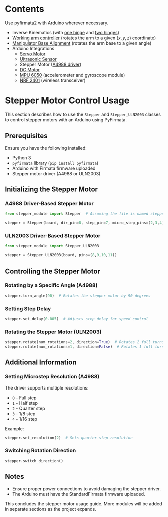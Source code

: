 # Contents

Use pyfirmata2 with Arduino wherever necessary.

- Inverse Kinematics (with [one hinge](Sensor%20Integration/inverse%20kinematics/inverse_kin%202%20arms.py) and [two hinges](Sensor%20Integration/inverse%20kinematics/inverse_kin%203%20arms.py))
- [Working arm controller](Sensor%20Integration/arm_working.ipynb) (rotates the arm to a given $(x,y,z)$ coordinate)
- [Manipulator Base Alignment](Sensor%20Integration/basealign.py) (rotates the arm base to a given angle)
- Arduino Integrations
  - [Servo Motor](Sensor%20Integration/servo/servo.py)
  - [Ultrasonic Sensor](Sensor%20Integration/ultrasonic/ultrasonic.py)
  - Stepper Motor ([A4988 driver](Sensor%20Integration/StepperLib.py))
  - [DC Motor](Sensor%20Integration/dcmotor_encoder.py)
  - [MPU 6050](Sensor%20Integration/mpu6050.py) (accelerometer and gyroscope module)
  - [NRF 2401](Sensor%20Integration/nrf.py) (wireless transceiver)

# Stepper Motor Control Usage

This section describes how to use the `Stepper` and `Stepper_ULN2003` classes to control stepper motors with an Arduino using PyFirmata.

## Prerequisites

Ensure you have the following installed:
- Python 3
- `pyfirmata` library (`pip install pyfirmata`)
- Arduino with Firmata firmware uploaded
- Stepper motor driver (A4988 or ULN2003)

## Initializing the Stepper Motor

### A4988 Driver-Based Stepper Motor

```python
from stepper_module import Stepper  # Assuming the file is named stepper_module.py

stepper = Stepper(board, dir_pin=8, step_pin=7, micro_step_pins=(2,3,4), total_steps=200)
```

### ULN2003 Driver-Based Stepper Motor

```python
from stepper_module import Stepper_ULN2003

stepper = Stepper_ULN2003(board, pins=(8,9,10,11))
```

## Controlling the Stepper Motor

### Rotating by a Specific Angle (A4988)

```python
stepper.turn_angle(90)  # Rotates the stepper motor by 90 degrees
```

### Setting Step Delay

```python
stepper.set_delay(0.005)  # Adjusts step delay for speed control
```

### Rotating the Stepper Motor (ULN2003)

```python
stepper.rotate(num_rotations=2, direction=True)  # Rotates 2 full turns clockwise
stepper.rotate(num_rotations=1, direction=False)  # Rotates 1 full turn counterclockwise
```

## Additional Information

### Setting Microstep Resolution (A4988)

The driver supports multiple resolutions:
- `0` - Full step
- `1` - Half step
- `2` - Quarter step
- `3` - 1/8 step
- `4` - 1/16 step

Example:

```python
stepper.set_resolution(2)  # Sets quarter-step resolution
```

### Switching Rotation Direction

```python
stepper.switch_direction()
```

## Notes
- Ensure proper power connections to avoid damaging the stepper driver.
- The Arduino must have the StandardFirmata firmware uploaded.

This concludes the stepper motor usage guide. More modules will be added in separate sections as the project expands.

